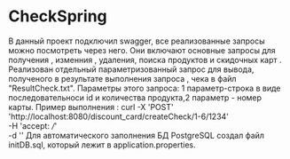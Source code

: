 # CheckSpring
В данный проект подключил swagger, все реализованные запросы можно посмотреть через него. Они включают основные запросы для получения , изменния , удаления, поиска продуктов и скидочных карт . Реализован отдельный параметризованный запрос для вывода, полученого в результате выполнения запроса , чека в файл "ResultCheck.txt". Параметры этого запроса: 1 параметр-строка в виде последовательноси id  и количества продукта,2 параметр  - номер карты.
Пример выполнения :
curl -X 'POST' \
  'http://localhost:8080/discount_card/createCheck/1-6/1234' \
  -H 'accept: */*' \
  -d ''
Для автоматического заполнения БД PostgreSQL создал  файл initDB.sql, который лежит в application.properties.
